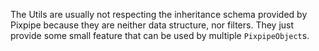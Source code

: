 The Utils are usually not respecting the inheritance schema provided by Pixpipe because they are neither data structure, nor filters. They just provide some small feature that can be used by multiple `PixpipeObject`s.

